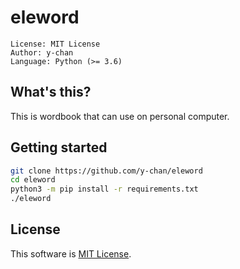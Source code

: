 # eleword
```
License: MIT License
Author: y-chan
Language: Python (>= 3.6)
```
## What's this?
This is wordbook that can use on personal computer.

## Getting started
```bash
git clone https://github.com/y-chan/eleword
cd eleword
python3 -m pip install -r requirements.txt
./eleword
```

## License
This software is [MIT License](LICENSE).
